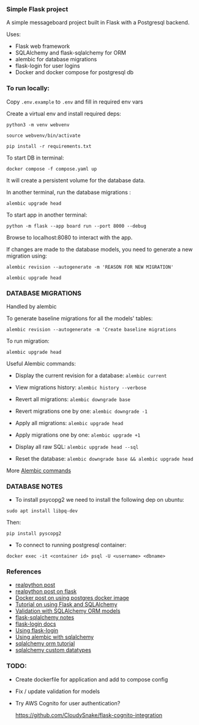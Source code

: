 ### Simple Flask project


A simple messageboard project built in Flask with a Postgresql backend.

Uses:

* Flask web framework
* SQLAlchemy and flask-sqlalchemy for ORM
* alembic for database migrations
* flask-login for user logins
* Docker and docker compose for postgresql db



### To run locally:

Copy `.env.example` to `.env` and fill in required env vars

Create a virtual env and install required deps:
```
python3 -m venv webvenv

source webvenv/bin/activate

pip install -r requirements.txt
```


To start DB in terminal:
```
docker compose -f compose.yaml up
```

It will create a persistent volume for the database data.


In another terminal, run the database migrations :
```
alembic upgrade head
```

To start app in another terminal:
```
python -m flask --app board run --port 8000 --debug
```


Browse to localhost:8080 to interact with the app.


If changes are made to the database models, you need to generate a new migration using:
```
alembic revision --autogenerate -m 'REASON FOR NEW MIGRATION'

alembic upgrade head
```


### DATABASE MIGRATIONS

Handled by alembic

To generate baseline migrations for all the models' tables:

```
alembic revision --autogenerate -m 'Create baseline migrations
```

To run migration:
```
alembic upgrade head
```

Useful Alembic commands:

* Display the current revision for a database: `alembic current`

* View migrations history: `alembic history --verbose`

* Revert all migrations: `alembic downgrade base`

* Revert migrations one by one: `alembic downgrade -1`

* Apply all migrations: `alembic upgrade head`

* Apply migrations one by one: `alembic upgrade +1`

* Display all raw SQL: `alembic upgrade head --sql`

* Reset the database: `alembic downgrade base && alembic upgrade head`


More [Alembic commands]

[Alembic commands]: https://alembic.sqlalchemy.org/en/latest/api/commands.html


### DATABASE NOTES

* To install psycopg2 we need to install the following dep on ubuntu:
```
sudo apt install libpq-dev
```

Then:
```
pip install pyscopg2
```

* To connect to running postgresql container:
```
docker exec -it <container id> psql -U <username> <dbname>
```


### References

* [realpython post]
* [realpython post on flask]
* [Docker post on using postgres docker image]
* [Tutorial on using Flask and SQLAlchemy]
* [Validation with SQLAlchemy ORM models]
* [flask-sqlalchemy notes]
* [flask-login docs]
* [Using flask-login]
* [Using alembic with sqlalchemy]
* [sqlalchemy orm tutorial]
* [sqlalchemy custom datatypes]


[realpython post]: https://realpython.com/flask-project/

[realpython post on flask]: https://realpython.com/flask-logging-messages/

[Docker post on using postgres docker image]: https://www.docker.com/blog/how-to-use-the-postgres-docker-official-image/


[Tutorial on using Flask and SQLAlchemy]: https://medium.com/@yahiaqous/how-to-build-a-crud-api-using-python-flask-and-sqlalchemy-orm-with-postgresql-7869517f8930


[Validation with SQLAlchemy ORM models]: https://ed-a-nunes.medium.com/field-validation-for-backend-apis-with-python-flask-and-sqlalchemy-30e8cc0d260c


[flask-sqlalchemy notes]: https://flask-sqlalchemy.palletsprojects.com/en/3.1.x/

[flask-login docs]: https://flask-login.readthedocs.io/en/latest/

[Using flask-login]: https://www.digitalocean.com/community/tutorials/how-to-add-authentication-to-your-app-with-flask-login

[Using alembic with sqlalchemy]: 
https://medium.com/@johnidouglasmarangon/using-migrations-in-python-sqlalchemy-with-alembic-docker-solution-bd79b219d6a

[sqlalchemy orm tutorial]: https://docs.sqlalchemy.org/en/20/tutorial

[sqlalchemy custom datatypes]: https://docs.sqlalchemy.org/en/20/orm/mapped_attributes.html#using-custom-datatypes-at-the-core-level


### TODO:

* Create dockerfile for application and add to compose config

* Fix / update validation for models 

* Try AWS Cognito for user authentication?

  https://github.com/CloudySnake/flask-cognito-integration
